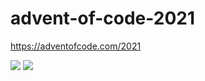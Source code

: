 # advent-of-code-2021
https://adventofcode.com/2021

![](https://img.shields.io/badge/day%20📅-22-blue)
![](https://img.shields.io/badge/stars%20⭐-22-yellow)


